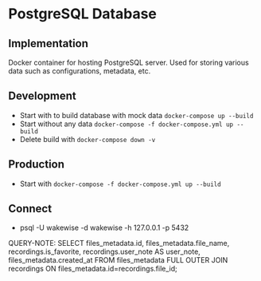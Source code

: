 # PostgreSQL Database
## Implementation
Docker container for hosting PostgreSQL server. Used for storing various data such as configurations, metadata, etc.

## Development
* Start with to build database with mock data  `docker-compose up --build`
* Start without any data `docker-compose -f docker-compose.yml up --build`
* Delete build with `docker-compose down -v`

## Production
* Start with `docker-compose -f docker-compose.yml up --build`

## Connect 
* psql -U wakewise -d wakewise -h 127.0.0.1 -p 5432


QUERY-NOTE:
SELECT files_metadata.id, files_metadata.file_name, recordings.is_favorite, recordings.user_note AS user_note, files_metadata.created_at
FROM files_metadata 
FULL OUTER JOIN recordings ON files_metadata.id=recordings.file_id;